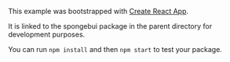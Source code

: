 This example was bootstrapped with [Create React App](https://github.com/facebook/create-react-app).

It is linked to the spongebui package in the parent directory for development purposes.

You can run `npm install` and then `npm start` to test your package.

